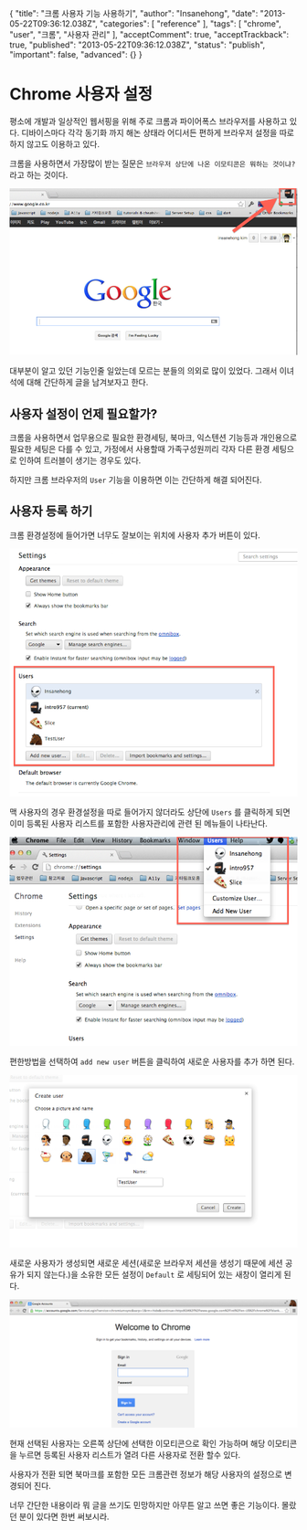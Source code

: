 {
    "title": "크롬 사용자 기능 사용하기",
    "author": "Insanehong",
    "date": "2013-05-22T09:36:12.038Z",
    "categories": [
        "reference"
    ],
    "tags": [
        "chrome",
        "user",
        "크롬",
        "사용자 관리"
    ],
    "acceptComment": true,
    "acceptTrackback": true,
    "published": "2013-05-22T09:36:12.038Z",
    "status": "publish",
    "important": false,
    "advanced": {}
}

# Chrome 사용자 설정
평소에 개발과 일상적인 웹서핑을 위해 주로 크롬과 파이어폭스 브라우저를 사용하고 있다. 
디바이스마다 각각 동기화 까지 해논 상태라 어디서든 편하게 브라우저 설정을 따로 하지 않고도 이용하고 있다. 

크롬을 사용하면서 가장많이 받는 질문은 `브라우저 상단에 나온 이모티콘은 뭐하는 것이냐?` 라고 하는 것이다.

![상단메뉴](./@img/chorme.png)

대부분이 알고 있던 기능인줄 일았는데 모르는 분들의 의외로 많이 있었다. 그래서 이녀석에 대해 간단하게 글을 남겨보자고 한다. 


## 사용자 설정이 언제 필요할가?

크롬을 사용하면서 업무용으로 필요한 환경세팅, 북마크, 익스텐션 기능등과 개인용으로 필요한 세팅은 다를 수 있고, 가정에서 사용할때 가족구성원끼리 각자 다른 환경 세팅으로 인하여 트러블이 생기는 경우도 있다. 

하지만 크롬 브라우저의 `User`  기능을 이용하면 이는 간단하게 해결 되어진다. 

## 사용자 등록 하기 
크롬 환경설정에 들어가면 너무도 잘보이는 위치에 사용자 추가 버튼이 있다. 

![상단메뉴](./@img/settingpage.png)

맥 사용자의 경우 환경설정을  따로 들어가지 않더라도 상단에 `Users` 를 클릭하게 되면 이미 등록된 사용자 리스트를 포함한 사용자관리에  관련 된 메뉴들이 나타난다. 

![환경설정](./@img/topmenu.png)


편한방법을  선택하여 `add new user` 버튼을 클릭하여 새로운 사용자를 추가 하면 된다. 
 
![계정추가](./@img/adduser.png)

새로운 사용자가 생성되면  새로운 세션(새로운 브라우저 세션을 생성기 때문에 세션 공유가 되지 않는다.)을 소유한 모든 설정이 `Default` 로 세팅되어 있는 새창이 열리게 된다. 

![환경설정](./@img/newwindow.png)

현재 선택된 사용자는 오른쪽 상단에 선택한 이모티콘으로 확인 가능하며 해당 이모티콘을 누르면 등록된 사용자 리스트가 열려 다른 사용자로 전환 할수 있다. 

사용자가 전환 되면 북마크를 포함한 모든 크롬관련 정보가 해당 사용자의 설정으로 변경되어 진다. 

너무 간단한 내용이라 뭐 글을 쓰기도 민망하지만 아무튼 알고 쓰면 좋은 기능이다. 몰랐던 분이 있다면 한번 써보시라. 




